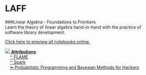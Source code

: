 LAFF
====
###Linear Algebra - Foundations to Frontiers  
Learn the theory of linear algebra hand-in-hand with the practice of software library development.

[Click here to preview all notebooks online.](http://nbviewer.ipython.org/github/ULAFF/notebooks/tree/master)

<a href="http://www.curatorscode.org" target="_blank"> <img src="https://raw.githubusercontent.com/ULAFF/software/master/shared/icons/badges/dark-2.png"/> <strong>Attributions</strong> </a>  
&nbsp;&nbsp;&nbsp;&nbsp;[&#x1525; FLAME](http://www.cs.utexas.edu/~flame)  
&nbsp;&nbsp;&nbsp;&nbsp;[&#x1525; Spark](http://www.cs.utexas.edu/users/flame/Spark)  
&nbsp;&nbsp;&nbsp;&nbsp;[&#x21ac; Probabilistic Programming and Bayesian Methods for Hackers](http://nbviewer.ipython.org/github/CamDavidsonPilon/Probabilistic-Programming-and-Bayesian-Methods-for-Hackers/blob/master/Prologue/Prologue.ipynb)  
